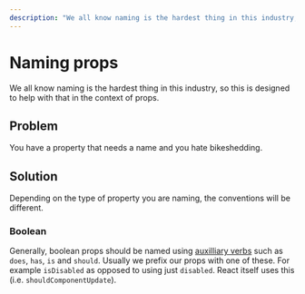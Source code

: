 ```yaml
---
description: "We all know naming is the hardest thing in this industry, so this is designed to help with that in the context of props."
---
```


# Naming props

We all know naming is the hardest thing in this industry, so this is designed to help with that in the context of props.

## Problem

You have a property that needs a name and you hate bikeshedding.

## Solution

Depending on the type of property you are naming, the conventions will be different.

### Boolean

Generally, boolean props should be named using [auxilliary verbs](https://en.wikipedia.org/wiki/Auxiliary_verb) such as `does`, `has`, `is` and `should`. Usually we prefix our props with one of these. For example `isDisabled` as opposed to using just `disabled`. React itself uses this (i.e. `shouldComponentUpdate`).
